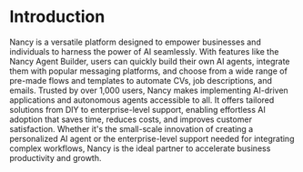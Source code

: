 # Introduction

Nancy is a versatile platform designed to empower businesses and individuals to harness the power of AI seamlessly. With features like the Nancy Agent Builder, users can quickly build their own AI agents, integrate them with popular messaging platforms, and choose from a wide range of pre-made flows and templates to automate CVs, job descriptions, and emails. Trusted by over 1,000 users, Nancy makes implementing AI-driven applications and autonomous agents accessible to all. It offers tailored solutions from DIY to enterprise-level support, enabling effortless AI adoption that saves time, reduces costs, and improves customer satisfaction. Whether it's the small-scale innovation of creating a personalized AI agent or the enterprise-level support needed for integrating complex workflows, Nancy is the ideal partner to accelerate business productivity and growth.
